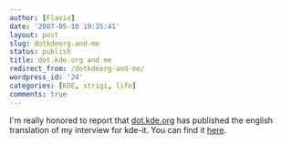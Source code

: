```yaml
---
author: [Flavio]
date: '2007-05-10 19:35:41'
layout: post
slug: dotkdeorg-and-me
status: publish
title: dot.kde.org and me
redirect_from: /dotkdeorg-and-me/
wordpress_id: '24'
categories: [KDE, strigi, life]
comments: true
---
```


I'm really honored to report that [dot.kde.org](http://dot.kde.org/) has
published the english translation of my interview for kde-it. You can find it
[here](http://dot.kde.org/1178648432/).


